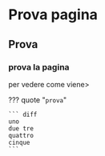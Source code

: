 # Prova pagina

## Prova

### prova la pagina

per vedere come viene>

??? quote "`prova`"

    ``` diff
    uno
    due tre 
    quattro
    cinque
    ```
